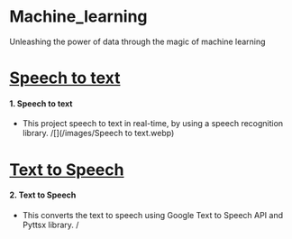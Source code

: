 # Machine_learning
Unleashing the power of data through the magic of machine learning


# [Speech to text](https://github.com/Mohankrish08/Machine_learning/blob/main/Speech%20to%20text/Speech%20to%20Text.ipynb)
#### 1. Speech to text 
* This project speech to text in real-time, by using a speech recognition library.
/[](/images/Speech to text.webp)

# [Text to Speech](https://github.com/Mohankrish08/Machine_learning/blob/main/Text%20to%20Speech/Text%20to%20Speech.ipynb)
#### 2. Text to Speech
* This converts the text to speech using Google Text to Speech API and Pyttsx library.
/[](https://github.com/Mohankrish08/Machine_learning/blob/main/images/Text%20to%20speech.png)

